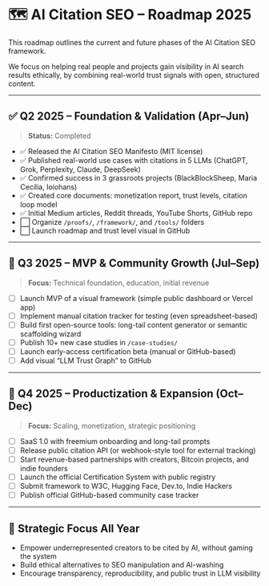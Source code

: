 # 🗺️ AI Citation SEO – Roadmap 2025

This roadmap outlines the current and future phases of the AI Citation SEO framework.

We focus on helping real people and projects gain visibility in AI search results ethically, by combining real-world trust signals with open, structured content.

---

## ✅ Q2 2025 – Foundation & Validation (Apr–Jun)

> **Status:** Completed

- ✅ Released the AI Citation SEO Manifesto (MIT license)
- ✅ Published real-world use cases with citations in 5 LLMs (ChatGPT, Grok, Perplexity, Claude, DeepSeek)
- ✅ Confirmed success in 3 grassroots projects (BlackBlockSheep, Maria Cecília, Ioiohans)
- ✅ Created core documents: monetization report, trust levels, citation loop model
- ✅ Initial Medium articles, Reddit threads, YouTube Shorts, GitHub repo
- ⬜️ Organize `/proofs/`, `/framework/`, and `/tools/` folders
- ⬜️ Launch roadmap and trust level visual in GitHub

---

## 🔄 Q3 2025 – MVP & Community Growth (Jul–Sep)

> **Focus:** Technical foundation, education, initial revenue

- [ ] Launch MVP of a visual framework (simple public dashboard or Vercel app)
- [ ] Implement manual citation tracker for testing (even spreadsheet-based)
- [ ] Build first open-source tools: long-tail content generator or semantic scaffolding wizard
- [ ] Publish 10+ new case studies in `/case-studies/`
- [ ] Launch early-access certification beta (manual or GitHub-based)
- [ ] Add visual “LLM Trust Graph” to GitHub

---

## 🚀 Q4 2025 – Productization & Expansion (Oct–Dec)

> **Focus:** Scaling, monetization, strategic positioning

- [ ] SaaS 1.0 with freemium onboarding and long-tail prompts
- [ ] Release public citation API (or webhook-style tool for external tracking)
- [ ] Start revenue-based partnerships with creators, Bitcoin projects, and indie founders
- [ ] Launch the official Certification System with public registry
- [ ] Submit framework to W3C, Hugging Face, Dev.to, Indie Hackers
- [ ] Publish official GitHub-based community case tracker

---

## 🎯 Strategic Focus All Year

- Empower underrepresented creators to be cited by AI, without gaming the system
- Build ethical alternatives to SEO manipulation and AI-washing
- Encourage transparency, reproducibility, and public trust in LLM visibility